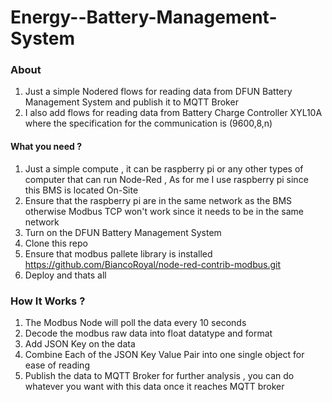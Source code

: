 Energy--Battery-Management-System
======================================

### About

1. Just a simple Nodered flows for reading data from DFUN Battery Management System and publish it to MQTT Broker 
2. I also add flows for reading data from Battery Charge Controller XYL10A where the specification for the communication is (9600,8,n)

#### What you need ?

1. Just a simple compute , it can be raspberry pi or any other types of computer that can run Node-Red , As for me I use raspberry pi since this BMS is located On-Site
2. Ensure that the raspberry pi are in the same network as the BMS otherwise Modbus TCP won't work since it needs to be in the same network
3. Turn on the DFUN Battery Management System
4. Clone this repo
5. Ensure that modbus pallete library is installed https://github.com/BiancoRoyal/node-red-contrib-modbus.git
6. Deploy and thats all

### How It Works ?

1. The Modbus Node will poll the data every 10 seconds
2. Decode the modbus raw data into float datatype and format
3. Add JSON Key on the data 
4. Combine Each of the JSON Key Value Pair into one single object for ease of reading
5. Publish the data to MQTT Broker for further analysis , you can do whatever you want with this data once it reaches MQTT broker